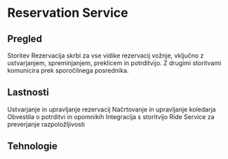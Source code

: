 # Reservation Service

## Pregled
Storitev Rezervacija skrbi za vse vidike rezervacij vožnje, vključno z ustvarjanjem, spreminjanjem, preklicem in potrditvijo. Z drugimi storitvami komunicira prek sporočilnega posrednika.

## Lastnosti

Ustvarjanje in upravljanje rezervacij
Načrtovanje in upravljanje koledarja
Obvestila o potrditvi in opomnikih
Integracija s storitvijo Ride Service za preverjanje razpoložljivosti

## Tehnologie
